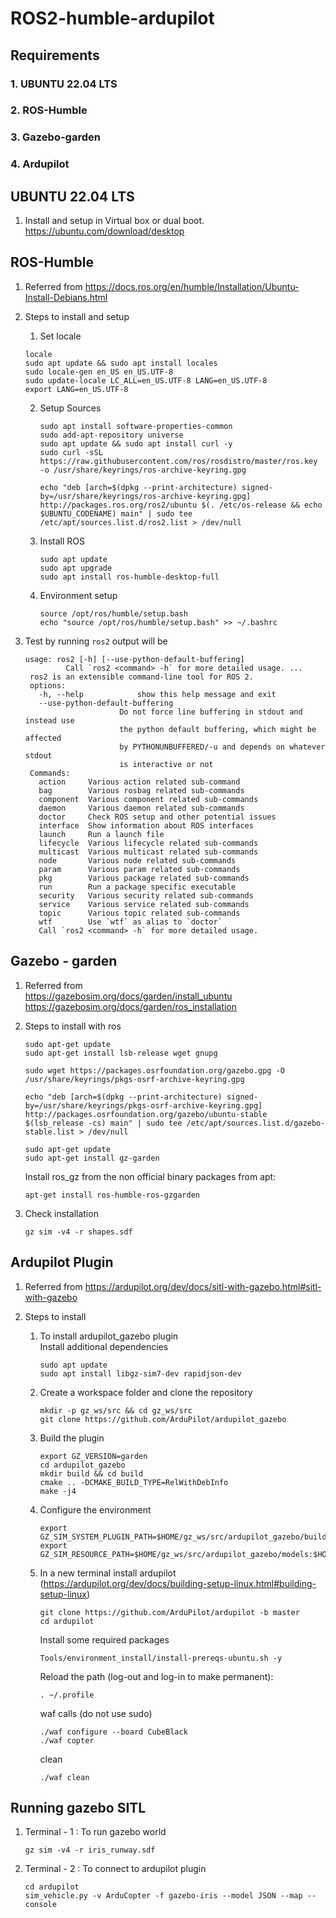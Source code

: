 # ROS2-humble-ardupilot

## Requirements

   ### 1. UBUNTU 22.04 LTS
   ### 2. ROS-Humble
   ### 3. Gazebo-garden
   ### 4. Ardupilot

## UBUNTU 22.04 LTS

   1. Install and setup in Virtual box or dual boot. <br>
   https://ubuntu.com/download/desktop

## ROS-Humble

   1. Referred from https://docs.ros.org/en/humble/Installation/Ubuntu-Install-Debians.html
   
   2. Steps to install and setup
      1. Set locale
        ```
        locale
        sudo apt update && sudo apt install locales
        sudo locale-gen en_US en_US.UTF-8
        sudo update-locale LC_ALL=en_US.UTF-8 LANG=en_US.UTF-8
        export LANG=en_US.UTF-8
        ```
      2. Setup Sources
         ```
         sudo apt install software-properties-common
         sudo add-apt-repository universe
         sudo apt update && sudo apt install curl -y
         sudo curl -sSL https://raw.githubusercontent.com/ros/rosdistro/master/ros.key -o /usr/share/keyrings/ros-archive-keyring.gpg
         ```
         ```
         echo "deb [arch=$(dpkg --print-architecture) signed-by=/usr/share/keyrings/ros-archive-keyring.gpg] http://packages.ros.org/ros2/ubuntu $(. /etc/os-release && echo $UBUNTU_CODENAME) main" | sudo tee /etc/apt/sources.list.d/ros2.list > /dev/null
         ```
      3. Install ROS
         ```
         sudo apt update
         sudo apt upgrade
         sudo apt install ros-humble-desktop-full
         ```
      4. Environment setup
         ```
         source /opt/ros/humble/setup.bash
         echo "source /opt/ros/humble/setup.bash" >> ~/.bashrc
         ```
   3. Test by running ```ros2```
      output will be
      ```
      usage: ros2 [-h] [--use-python-default-buffering]
               Call `ros2 <command> -h` for more detailed usage. ...
       ros2 is an extensible command-line tool for ROS 2.
       options:
         -h, --help            show this help message and exit
         --use-python-default-buffering
                           Do not force line buffering in stdout and instead use
                           the python default buffering, which might be affected
                           by PYTHONUNBUFFERED/-u and depends on whatever stdout
                           is interactive or not
       Commands:
         action     Various action related sub-command
         bag        Various rosbag related sub-commands    
         component  Various component related sub-commands    
         daemon     Various daemon related sub-commands    
         doctor     Check ROS setup and other potential issues    
         interface  Show information about ROS interfaces    
         launch     Run a launch file    
         lifecycle  Various lifecycle related sub-commands    
         multicast  Various multicast related sub-commands    
         node       Various node related sub-commands    
         param      Various param related sub-commands    
         pkg        Various package related sub-commands    
         run        Run a package specific executable    
         security   Various security related sub-commands    
         service    Various service related sub-commands    
         topic      Various topic related sub-commands    
         wtf        Use `wtf` as alias to `doctor`        
         Call `ros2 <command> -h` for more detailed usage.
      ```

## Gazebo - garden

   1. Referred from <br>
      https://gazebosim.org/docs/garden/install_ubuntu  <br>
      https://gazebosim.org/docs/garden/ros_installation
   
   2. Steps to install with ros
      ```
      sudo apt-get update
      sudo apt-get install lsb-release wget gnupg
      ```
      ```
      sudo wget https://packages.osrfoundation.org/gazebo.gpg -O /usr/share/keyrings/pkgs-osrf-archive-keyring.gpg
      ```
      ```
      echo "deb [arch=$(dpkg --print-architecture) signed-by=/usr/share/keyrings/pkgs-osrf-archive-keyring.gpg] http://packages.osrfoundation.org/gazebo/ubuntu-stable $(lsb_release -cs) main" | sudo tee /etc/apt/sources.list.d/gazebo-stable.list > /dev/null
      ```
      ```
      sudo apt-get update
      sudo apt-get install gz-garden
      ```
      Install ros_gz from the non official binary packages from apt:
      ```
      apt-get install ros-humble-ros-gzgarden
      ```
   3. Check installation
      ```
      gz sim -v4 -r shapes.sdf
      ```

## Ardupilot Plugin
   
   1. Referred from https://ardupilot.org/dev/docs/sitl-with-gazebo.html#sitl-with-gazebo
   
   2. Steps to install
      1. To install ardupilot_gazebo plugin <br>
         Install additional dependencies
         ```
         sudo apt update
         sudo apt install libgz-sim7-dev rapidjson-dev
         ```
      2. Create a workspace folder and clone the repository
         ```
         mkdir -p gz_ws/src && cd gz_ws/src
         git clone https://github.com/ArduPilot/ardupilot_gazebo
         ```
      3. Build the plugin
         ```
         export GZ_VERSION=garden
         cd ardupilot_gazebo
         mkdir build && cd build
         cmake .. -DCMAKE_BUILD_TYPE=RelWithDebInfo
         make -j4
         ```
      4. Configure the environment
         ```
         export GZ_SIM_SYSTEM_PLUGIN_PATH=$HOME/gz_ws/src/ardupilot_gazebo/build:$GZ_SIM_SYSTEM_PLUGIN_PATH
         export GZ_SIM_RESOURCE_PATH=$HOME/gz_ws/src/ardupilot_gazebo/models:$HOME/gz_ws/src/ardupilot_gazebo/worlds:$GZ_SIM_RESOURCE_PATH
         ```
   
      5. In a new terminal install ardupilot (https://ardupilot.org/dev/docs/building-setup-linux.html#building-setup-linux)
         ```
         git clone https://github.com/ArduPilot/ardupilot -b master
         cd ardupilot
         ```
         Install some required packages
         ```
         Tools/environment_install/install-prereqs-ubuntu.sh -y
         ```
         Reload the path (log-out and log-in to make permanent):
         ```
         . ~/.profile
         ```
         waf calls (do not use sudo)
         ```
         ./waf configure --board CubeBlack
         ./waf copter
         ```
         clean
         ```
         ./waf clean
         ```

## Running gazebo SITL

   1. Terminal - 1 : To run gazebo world
      ```
      gz sim -v4 -r iris_runway.sdf
      ```
   2. Terminal - 2 : To connect to ardupilot plugin
      ```
      cd ardupilot
      sim_vehicle.py -v ArduCopter -f gazebo-iris --model JSON --map --console
      ```
